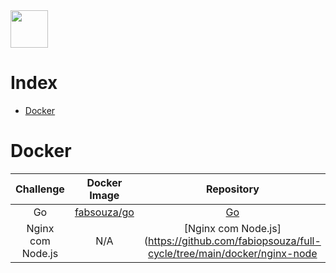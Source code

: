 <img src="https://fullcycle.com.br/wp-content/themes/fullcycle/assets/images/fullcycle-logo.svg" height="60">

# Index
- [Docker](#docker)

# Docker

Challenge | Docker Image | Repository
:--: | :--: | :--: 
Go | [fabsouza/go](https://hub.docker.com/r/fabsouza/go) | [Go](https://github.com/fabiopsouza/full-cycle/tree/main/docker/go)
Nginx com Node.js | N/A | [Nginx com Node.js](https://github.com/fabiopsouza/full-cycle/tree/main/docker/nginx-node
